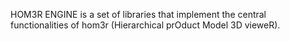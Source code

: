 HOM3R ENGINE is a set of libraries that implement the central functionalities of hom3r (Hierarchical prOduct Model 3D vieweR).